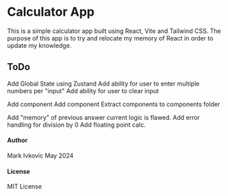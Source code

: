 # Calculator App

This is a simple calculator app built using React, Vite and Tailwind CSS. The purpose of this app is to try and relocate my memory of React in order to update my knowledge.

## ToDo

Add Global State using Zustand
Add ability for user to enter multiple numbers per "input"
Add ability for user to clear input

Add <Display /> component
Add <Buttons /> component
Extract components to components folder

Add "memory" of previous answer current logic is flawed.
Add error handling for division by 0
Add floating point calc.


#### Author
Mark Ivkovic
May 2024

#### License
MIT License